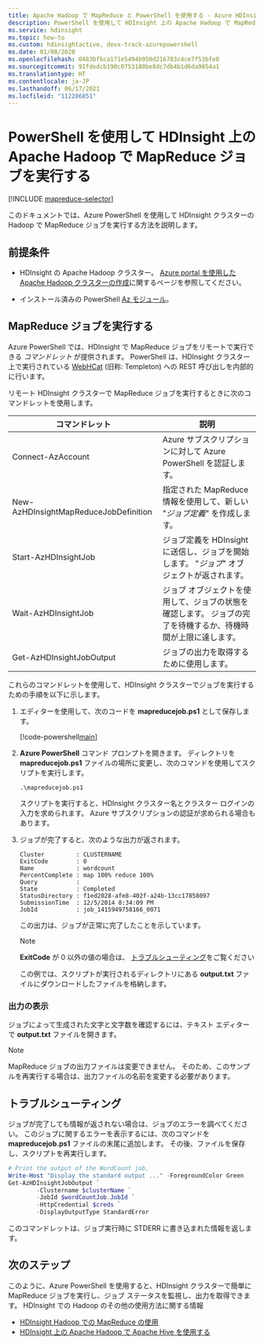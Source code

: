 ```yaml
---
title: Apache Hadoop で MapReduce と PowerShell を使用する - Azure HDInsight
description: PowerShell を使用して HDInsight 上の Apache Hadoop で MapReduce ジョブをリモートで実行する方法を説明します。
ms.service: hdinsight
ms.topic: how-to
ms.custom: hdinsightactive, devx-track-azurepowershell
ms.date: 01/08/2020
ms.openlocfilehash: 0483bfbca171e5494b950d216783c4ce7f53bfe0
ms.sourcegitcommit: 91fdedcb190c0753180be8dc7db4b1d6da9854a1
ms.translationtype: HT
ms.contentlocale: ja-JP
ms.lasthandoff: 06/17/2021
ms.locfileid: "112286851"
---
```

# <a name="run-mapreduce-jobs-with-apache-hadoop-on-hdinsight-using-powershell"></a>PowerShell を使用して HDInsight 上の Apache Hadoop で MapReduce ジョブを実行する

[!INCLUDE [mapreduce-selector](../includes/hdinsight-selector-use-mapreduce.md)]

このドキュメントでは、Azure PowerShell を使用して HDInsight クラスターの Hadoop で MapReduce ジョブを実行する方法を説明します。

## <a name="prerequisites"></a>前提条件

* HDInsight の Apache Hadoop クラスター。 [Azure portal を使用した Apache Hadoop クラスターの作成](../hdinsight-hadoop-create-linux-clusters-portal.md)に関するページを参照してください。

* インストール済みの PowerShell [Az モジュール](/powershell/azure/)。

## <a name="run-a-mapreduce-job"></a>MapReduce ジョブを実行する

Azure PowerShell では、HDInsight で MapReduce ジョブをリモートで実行できる *コマンドレット* が提供されます。 PowerShell は、HDInsight クラスター上で実行されている [WebHCat](https://cwiki.apache.org/confluence/display/Hive/WebHCat) (旧称: Templeton) への REST 呼び出しを内部的に行います。

リモート HDInsight クラスターで MapReduce ジョブを実行するときに次のコマンドレットを使用します。

|コマンドレット | 説明 |
|---|---|
|Connect-AzAccount|Azure サブスクリプションに対して Azure PowerShell を認証します。|
|New-AzHDInsightMapReduceJobDefinition|指定された MapReduce 情報を使用して、新しい "*ジョブ定義*" を作成します。|
|Start-AzHDInsightJob|ジョブ定義を HDInsight に送信し、ジョブを開始します。 "*ジョブ*" オブジェクトが返されます。|
|Wait-AzHDInsightJob|ジョブ オブジェクトを使用して、ジョブの状態を確認します。 ジョブの完了を待機するか、待機時間が上限に達します。|
|Get-AzHDInsightJobOutput|ジョブの出力を取得するために使用します。|

これらのコマンドレットを使用して、HDInsight クラスターでジョブを実行するための手順を以下に示します。

1. エディターを使用して、次のコードを **mapreducejob.ps1** として保存します。

    [!code-powershell[main](../../../powershell_scripts/hdinsight/use-mapreduce/use-mapreduce.ps1?range=5-69)]

2. **Azure PowerShell** コマンド プロンプトを開きます。 ディレクトリを **mapreducejob.ps1** ファイルの場所に変更し、次のコマンドを使用してスクリプトを実行します。

    ```azurepowershell
    .\mapreducejob.ps1
    ```

    スクリプトを実行すると、HDInsight クラスター名とクラスター ログインの入力を求められます。 Azure サブスクリプションの認証が求められる場合もあります。

3. ジョブが完了すると、次のような出力が返されます。

    ```output
    Cluster         : CLUSTERNAME
    ExitCode        : 0
    Name            : wordcount
    PercentComplete : map 100% reduce 100%
    Query           :
    State           : Completed
    StatusDirectory : f1ed2028-afe8-402f-a24b-13cc17858097
    SubmissionTime  : 12/5/2014 8:34:09 PM
    JobId           : job_1415949758166_0071
    ```

    この出力は、ジョブが正常に完了したことを示しています。

    > [!NOTE]  
    > **ExitCode** が 0 以外の値の場合は、 [トラブルシューティング](#troubleshooting)をご覧ください

    この例では、スクリプトが実行されるディレクトリにある **output.txt** ファイルにダウンロードしたファイルを格納します。

### <a name="view-output"></a>出力の表示

ジョブによって生成された文字と文字数を確認するには、テキスト エディターで **output.txt** ファイルを開きます。

> [!NOTE]  
> MapReduce ジョブの出力ファイルは変更できません。 そのため、このサンプルを再実行する場合は、出力ファイルの名前を変更する必要があります。

## <a name="troubleshooting"></a>トラブルシューティング

ジョブが完了しても情報が返されない場合は、ジョブのエラーを調べてください。 このジョブに関するエラーを表示するには、次のコマンドを **mapreducejob.ps1** ファイルの末尾に追加します。 その後、ファイルを保存し、スクリプトを再実行します。

```powershell
# Print the output of the WordCount job.
Write-Host "Display the standard output ..." -ForegroundColor Green
Get-AzHDInsightJobOutput `
        -Clustername $clusterName `
        -JobId $wordCountJob.JobId `
        -HttpCredential $creds `
        -DisplayOutputType StandardError
```

このコマンドレットは、ジョブ実行時に STDERR に書き込まれた情報を返します。

## <a name="next-steps"></a>次のステップ

このように、Azure PowerShell を使用すると、HDInsight クラスターで簡単に MapReduce ジョブを実行し、ジョブ ステータスを監視し、出力を取得できます。 HDInsight での Hadoop のその他の使用方法に関する情報

* [HDInsight Hadoop での MapReduce の使用](hdinsight-use-mapreduce.md)
* [HDInsight 上の Apache Hadoop で Apache Hive を使用する](hdinsight-use-hive.md)
